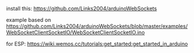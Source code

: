 install this: https://github.com/Links2004/arduinoWebSockets

example based on https://github.com/Links2004/arduinoWebSockets/blob/master/examples/WebSocketClientSocketIO/WebSocketClientSocketIO.ino

for ESP: https://wiki.wemos.cc/tutorials:get_started:get_started_in_arduino
